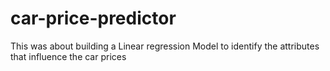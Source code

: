 # car-price-predictor
This was about building a Linear regression Model to identify the attributes that influence the car prices
